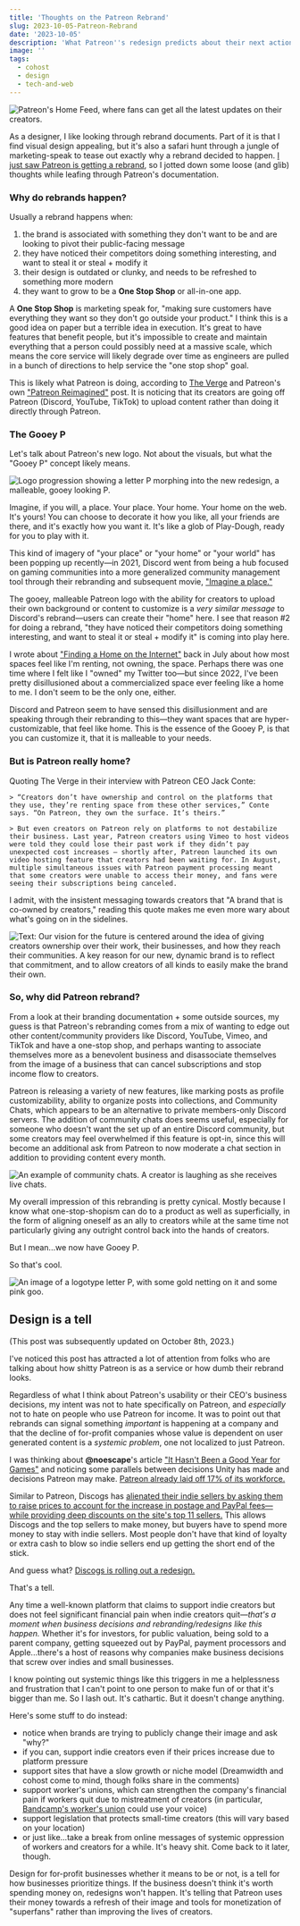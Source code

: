 ```yaml
---
title: 'Thoughts on the Patreon Rebrand'
slug: 2023-10-05-Patreon-Rebrand
date: '2023-10-05'
description: 'What Patreon''s redesign predicts about their next actions.'
image: ''
tags:
  - cohost
  - design
  - tech-and-web
---
```


![Patreon's Home Feed, where fans can get all the latest updates on their creators.](patreon-rebrand.png)

As a designer, I like looking through rebrand documents. Part of it is that I find visual design appealing, but it's also a safari hunt through a jungle of marketing-speak to tease out exactly why a rebrand decided to happen. [I just saw Patreon is getting a rebrand](https://news.patreon.com/articles/patreon-redesigned), so I jotted down some loose (and glib) thoughts while leafing through Patreon's documentation.

### Why do rebrands happen?

Usually a rebrand happens when:

1. the brand is associated with something they don't want to be and are looking to pivot their public-facing message
2. they have noticed their competitors doing something interesting, and want to steal it or steal + modify it
3. their design is outdated or clunky, and needs to be refreshed to something more modern
4. they want to grow to be a **One Stop Shop** or all-in-one app.

A **One Stop Shop** is marketing speak for, "making sure customers have everything they want so they don't go outside your product." I think this is a good idea on paper but a terrible idea in execution. It's great to have features that benefit people, but it's impossible to create and maintain everything that a person could possibly need at a massive scale, which means the core service will likely degrade over time as engineers are pulled in a bunch of directions to help service the "one stop shop" goal.

This is likely what Patreon is doing, according to [The Verge](https://www.theverge.com/2023/10/4/23899694/patreon-app-redesign-creator-pages-community-chats) and Patreon's own ["Patreon Reimagined"](https://news.patreon.com/articles/patreon-reimagined) post. It is noticing that its creators are going off Patreon (Discord, YouTube, TikTok) to upload content rather than doing it directly through Patreon.

### The Gooey P

Let's talk about Patreon's new logo. Not about the visuals, but what the "Gooey P" concept likely means.

![Logo progression showing a letter P morphing into the new redesign, a malleable, gooey looking P.](gooey-p.png)

Imagine, if you will, a place. Your place. Your home. Your home on the web. It's yours! You can choose to decorate it how you like, all your friends are there, and it's exactly how you want it. It's like a glob of Play-Dough, ready for you to play with it.

This kind of imagery of "your place" or "your home" or "your world" has been popping up recently—in 2021, Discord went from being a hub focused on gaming communities into a more generalized community management tool through their rebranding and subsequent movie, ["Imagine a place."](https://www.youtube.com/watch?v=l2rAz3lfdIA)

The gooey, malleable Patreon logo with the ability for creators to upload their own background or content to customize is a _very similar message_ to Discord's rebrand—users can create their "home" here. I see that reason #2 for doing a rebrand, "they have noticed their competitors doing something interesting, and want to steal it or steal + modify it" is coming into play here.

I wrote about ["Finding a Home on the Internet"](https://chostett.com/blog/posts/2023-07-01-Finding-a-Home-on-the-Internet) back in July about how most spaces feel like I'm renting, not owning, the space. Perhaps there was one time where I felt like I "owned" my Twitter too—but since 2022, I've been pretty disillusioned about a commercialized space ever feeling like a home to me. I don't seem to be the only one, either.

Discord and Patreon seem to have sensed this disillusionment and are speaking through their rebranding to this—they want spaces that are hyper-customizable, that feel like home. This is the essence of the Gooey P, is that you can customize it, that it is malleable to your needs.

### But is Patreon really home?

Quoting The Verge in their interview with Patreon CEO Jack Conte:

    > “Creators don’t have ownership and control on the platforms that they use, they’re renting space from these other services,” Conte says. “On Patreon, they own the surface. It’s theirs.”

    > But even creators on Patreon rely on platforms to not destabilize their business. Last year, Patreon creators using Vimeo to host videos were told they could lose their past work if they didn’t pay unexpected cost increases — shortly after, Patreon launched its own video hosting feature that creators had been waiting for. In August, multiple simultaneous issues with Patreon payment processing meant that some creators were unable to access their money, and fans were seeing their subscriptions being canceled.

I admit, with the insistent messaging towards creators that "A brand that is co-owned by creators," reading this quote makes me even more wary about what's going on in the sidelines.

![Text: Our vision for the future is centered around the idea of giving creators ownership over their work, their businesses, and how they reach their communities. A key reason for our new, dynamic brand is to reflect that commitment, and to allow creators of all kinds to easily make the brand their own.](gooey-p-vars.png)

### So, why did Patreon rebrand?

From a look at their branding documentation + some outside sources, my guess is that Patreon's rebranding comes from a mix of wanting to edge out other content/community providers like Discord, YouTube, Vimeo, and TikTok and have a one-stop shop, and perhaps wanting to associate themselves more as a benevolent business and disassociate themselves from the image of a business that can cancel subscriptions and stop income flow to creators.

Patreon is releasing a variety of new features, like marking posts as profile customizability, ability to organize posts into collections, and Community Chats, which appears to be an alternative to private members-only Discord servers. The addition of community chats does seems useful, especially for someone who doesn't want the set up of an entire Discord community, but some creators may feel overwhelmed if this feature is opt-in, since this will become an additional ask from Patreon to now moderate a chat section in addition to providing content every month.

![An example of community chats. A creator is laughing as she receives live chats.](live-chat.png)

My overall impression of this rebranding is pretty cynical. Mostly because I know what one-stop-shopism can do to a product as well as superficially, in the form of aligning oneself as an ally to creators while at the same time not particularly giving any outright control back into the hands of creators.

But I mean...we now have Gooey P.

So that's cool.

![An image of a logotype letter P, with some gold netting on it and some pink goo.](gold-gooey.png)

## Design is a tell

(This post was subsequently updated on October 8th, 2023.)

I've noticed this post has attracted a lot of attention from folks who are talking about how shitty Patreon is as a service or how dumb their rebrand looks.

Regardless of what I think about Patreon's usability or their CEO's business decisions, my intent was not to hate specifically on Patreon, and _especially_ not to hate on people who use Patreon for income. It was to point out that rebrands can signal something _important_ is happening at a company and that the decline of for-profit companies whose value is dependent on user generated content is a _systemic problem_, one not localized to just Patreon.

I was thinking about **@noescape**'s article ["It Hasn't Been a Good Year for Games"](https://noescapevg.com/it-hasnt-been-a-good-year-for-games/) and noticing some parallels between decisions Unity has made and decisions Patreon may make. [Patreon already laid off 17% of its workforce.](https://variety.com/2022/digital/news/patreon-layoffs-cuts-creator-partnerships-team-1235372211/)

Similar to Patreon, Discogs has [alienated their indie sellers by asking them to raise prices to account for the increase in postage and PayPal fees—while providing deep discounts on the site's top 11 sellers.](https://www.theverge.com/23899461/discogs-sellers-vinyl-cds-community-fees) This allows Discogs and the top sellers to make money, but buyers have to spend more money to stay with indie sellers. Most people don't have that kind of loyalty or extra cash to blow so indie sellers end up getting the short end of the stick.

And guess what? [Discogs is rolling out a redesign.](https://www.discogs.com/company/new-music-homepage-improvements-2023/)

That's a tell.

Any time a well-known platform that claims to support indie creators but does not feel significant financial pain when indie creators quit—_that's a moment when business decisions and rebranding/redesigns like this happen._ Whether it's for investors, for public valuation, being sold to a parent company, getting squeezed out by PayPal, payment processors and Apple...there's a host of reasons why companies make business decisions that screw over indies and small businesses.

I know pointing out systemic things like this triggers in me a helplessness and frustration that I can't point to one person to make fun of or that it's bigger than me. So I lash out. It's cathartic. But it doesn't change anything.

Here's some stuff to do instead:

- notice when brands are trying to publicly change their image and ask "why?"
- if you can, support indie creators even if their prices increase due to platform pressure
- support sites that have a slow growth or niche model (Dreamwidth and cohost come to mind, though folks share in the comments)
- support worker's unions, which can strengthen the company's financial pain if workers quit due to mistreatment of creators (in particular, [Bandcamp's worker's union](https://x.com/bandcampunited/status/1710280630163177624?s=20) could use your voice)
- support legislation that protects small-time creators (this will vary based on your location)
- or just like...take a break from online messages of systemic oppression of workers and creators for a while. It's heavy shit. Come back to it later, though.

Design for for-profit businesses whether it means to be or not, is a tell for how businesses prioritize things. If the business doesn't think it's worth spending money on, redesigns won't happen. It's telling that Patreon uses their money towards a refresh of their image and tools for monetization of "superfans" rather than improving the lives of creators.
